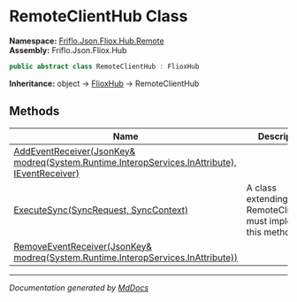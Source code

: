 ﻿<!--  
  <auto-generated>   
    The contents of this file were generated by a tool.  
    Changes to this file may be list if the file is regenerated  
  </auto-generated>   
-->

# RemoteClientHub Class

**Namespace:** [Friflo.Json.Fliox.Hub.Remote](../index.md)  
**Assembly:** Friflo.Json.Fliox.Hub

```csharp
public abstract class RemoteClientHub : FlioxHub
```

**Inheritance:** object → [FlioxHub](../../Host/FlioxHub/index.md) → RemoteClientHub

## Methods

| Name                                                                                                                         | Description                                                    |
| ---------------------------------------------------------------------------------------------------------------------------- | -------------------------------------------------------------- |
| [AddEventReceiver(JsonKey& modreq(System.Runtime.InteropServices.InAttribute), IEventReceiver)](methods/AddEventReceiver.md) |                                                                |
| [ExecuteSync(SyncRequest, SyncContext)](methods/ExecuteSync.md)                                                              | A class extending  RemoteClientHub must implement this method. |
| [RemoveEventReceiver(JsonKey& modreq(System.Runtime.InteropServices.InAttribute))](methods/RemoveEventReceiver.md)           |                                                                |

___

*Documentation generated by [MdDocs](https://github.com/ap0llo/mddocs)*
